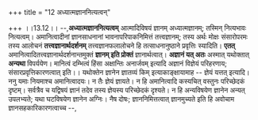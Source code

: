 +++
title = "12 अध्यात्मज्ञाननित्यत्वन्"

+++
।।13.12।। --,**अध्यात्मज्ञाननित्यत्वम्** आत्मादिविषयं ज्ञानम्
अध्यात्मज्ञानम्; तस्मिन् नित्यभावः नित्यत्वम्। अमानित्वादीनां
ज्ञानसाधनानां भावनापरिपाकनिमित्तं तत्त्वज्ञानम्; तस्य अर्थः मोक्षः
संसारोपरमः तस्य आलोचनं **तत्त्वज्ञानार्थदर्शनम्** तत्त्वज्ञानफलालोचने हि
तत्साधनानुष्ठाने प्रवृत्तिः स्यादिति। **एतत्**
अमानित्वादितत्त्वज्ञानार्थदर्शनान्तमुक्तं **ज्ञानम् इति प्रोक्तं**
ज्ञानार्थत्वात्। **अज्ञानं यत् अतः** अस्मात् यथोक्तात् **अन्यथा**
विपर्ययेण। मानित्वं दम्भित्वं हिंसा अक्षान्तिः अनार्जवम् इत्यादि अज्ञानं
विज्ञेयं परिहरणाय; संसारप्रवृत्तिकारणत्वात् इति।। यथोक्तेन ज्ञानेन
ज्ञातव्यं किम् इत्याकाङ्क्षायामाह -- ज्ञेयं यत्तत् इत्यादि। ननु यमाः
नियमाश्च अमानित्वादयः। न तैः ज्ञेयं ज्ञायते। न हि अमानित्वादि कस्यचित्
वस्तुनः परिच्छेदकं दृष्टम्। सर्वत्रैव च यद्विषयं ज्ञानं तदेव तस्य
ज्ञेयस्य परिच्छेदकं दृश्यते। न हि अन्यविषयेण ज्ञानेन अन्यत् उपलभ्यते;
यथा घटविषयेण ज्ञानेन अग्निः। नैष दोषः; ज्ञाननिमित्तत्वात् ज्ञानमुच्यते
इति हि अवोचाम ज्ञानसहकारिकारणत्वाच्च --,
